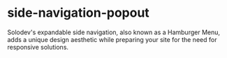 # side-navigation-popout
Solodev's expandable side navigation, also known as a Hamburger Menu, adds a unique design aesthetic while preparing your site for the need for responsive solutions.
